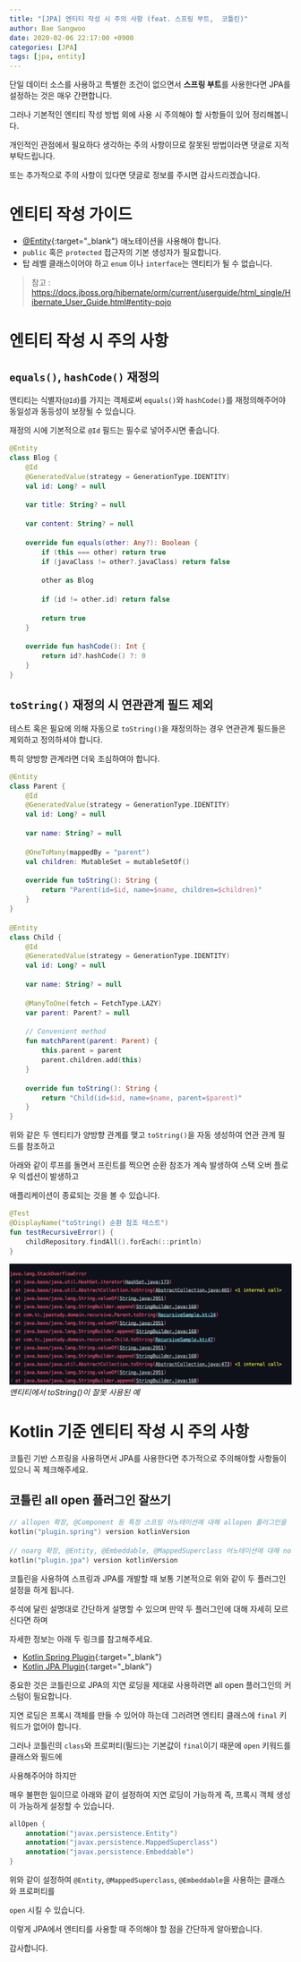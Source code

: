 ```yaml
---
title: "[JPA] 엔티티 작성 시 주의 사항 (feat. 스프링 부트,  코틀린)"
author: Bae Sangwoo
date: 2020-02-06 22:17:00 +0900
categories: [JPA]
tags: [jpa, entity]
---
```


단일 데이터 소스를 사용하고 특별한 조건이 없으면서 **스프링 부트**를 사용한다면 JPA를 설정하는 것은 매우 간편합니다.

그러나 기본적인 엔티티 작성 방법 외에 사용 시 주의해야 할 사항들이 있어 정리해봅니다.

개인적인 관점에서 필요하다 생각하는 주의 사항이므로 잘못된 방법이라면 댓글로 지적 부탁드립니다.

또는 추가적으로 주의 사항이 있다면 댓글로 정보를 주시면 감사드리겠습니다. 


# 엔티티 작성 가이드

- [@Entity](https://docs.oracle.com/javaee/7/api/javax/persistence/Entity.html){:target="_blank"} 애노테이션을 사용해야 합니다.
- `public` 혹은 `protected` 접근자의 기본 생성자가 필요합니다.
- 탑 레벨 클래스이어야 하고 `enum` 이나 `interface`는 엔티티가 될 수 없습니다.

> 참고 : https://docs.jboss.org/hibernate/orm/current/userguide/html_single/Hibernate_User_Guide.html#entity-pojo


# 엔티티 작성 시 주의 사항

## `equals()`, `hashCode()` 재정의

엔티티는 식별자(`@Id`)를 가지는 객체로써 `equals()`와 `hashCode()`를 재정의해주어야 동일성과 동등성이 보장될 수 있습니다.

재정의 시에 기본적으로 `@Id` 필드는 필수로 넣어주시면 좋습니다.

```kotlin
@Entity
class Blog {
    @Id
    @GeneratedValue(strategy = GenerationType.IDENTITY)
    val id: Long? = null

    var title: String? = null

    var content: String? = null

    override fun equals(other: Any?): Boolean {
        if (this === other) return true
        if (javaClass != other?.javaClass) return false

        other as Blog

        if (id != other.id) return false

        return true
    }

    override fun hashCode(): Int {
        return id?.hashCode() ?: 0
    }
}
```

## `toString()` 재정의 시 연관관계 필드 제외

테스트 혹은 필요에 의해 자동으로 `toString()`을 재정의하는 경우 연관관계 필드들은 제외하고 정의하셔야 합니다.

특히 양방향 관계라면 더욱 조심하여야 합니다.

```kotlin
@Entity
class Parent {
    @Id
    @GeneratedValue(strategy = GenerationType.IDENTITY)
    val id: Long? = null

    var name: String? = null

    @OneToMany(mappedBy = "parent")
    val children: MutableSet = mutableSetOf()

    override fun toString(): String {
        return "Parent(id=$id, name=$name, children=$children)"
    }
}

@Entity
class Child {
    @Id
    @GeneratedValue(strategy = GenerationType.IDENTITY)
    val id: Long? = null

    var name: String? = null

    @ManyToOne(fetch = FetchType.LAZY)
    var parent: Parent? = null

    // Convenient method
    fun matchParent(parent: Parent) {
        this.parent = parent
        parent.children.add(this)
    }

    override fun toString(): String {
        return "Child(id=$id, name=$name, parent=$parent)"
    }
}
```

위와 같은 두 엔티티가 양방향 관계를 맺고 `toString()`을 자동 생성하여 연관 관계 필드를 참조하고 

아래와 같이 루프를 돌면서 프린트를 찍으면 순환 참조가 계속 발생하여 스택 오버 플로우 익셉션이 발생하고 

애플리케이션이 종료되는 것을 볼 수 있습니다.

```kotlin
@Test
@DisplayName("toString() 순환 참조 테스트")
fun testRecursiveError() {
    childRepository.findAll().forEach(::println)
}
```

![](/assets/img/posts/2020-02-06-jpa-entity/recursive-error.png)
*엔티티에서 toString()이 잘못 사용된 예*


# Kotlin 기준 엔티티 작성 시 주의 사항

코틀린 기반 스프링을 사용하면서 JPA를 사용한다면 추가적으로 주의해야할 사항들이 있으니 꼭 체크해주세요.
 
## 코틀린 all open 플러그인 잘쓰기

```kotlin
// allopen 확장, @Component 등 특정 스프링 어노테이션에 대해 allopen 플러그인을 적용.
kotlin("plugin.spring") version kotlinVersion

// noarg 확장, @Entity, @Embeddable, @MappedSuperclass 어노테이션에 대해 noarg 플러그인 적용.
kotlin("plugin.jpa") version kotlinVersion
```

코틀린을 사용하여 스프링과 JPA를 개발할 때 보통 기본적으로 위와 같이 두 플러그인 설정을 하게 됩니다. 

주석에 달린 설명대로 간단하게 설명할 수 있으며 만약 두 플러그인에 대해 자세히 모르신다면 하며 

자세한 정보는 아래 두 링크를 참고해주세요.

- [Kotlin Spring Plugin](https://kotlinlang.org/docs/reference/compiler-plugins.html#spring-support){:target="_blank"}
- [Kotlin JPA Plugin](https://kotlinlang.org/docs/reference/compiler-plugins.html#jpa-support){:target="_blank"}

중요한 것은 코틀린으로 JPA의 지연 로딩을 제대로 사용하려면 all open 플러그인의 커스텀이 필요합니다. 

지연 로딩은 프록시 객체를 만들 수 있어야 하는데 그러려면 엔티티 클래스에 `final` 키워드가 없어야 합니다.

그러나 코틀린의 `class`와 프로퍼티(필드)는 기본값이 `final`이기 때문에 `open` 키워드를 클래스와 필드에 

사용해주어야 하지만 

매우 불편한 일이므로 아래와 같이 설정하여 지연 로딩이 가능하게 즉, 프록시 객체 생성이 가능하게 설정할 수 있습니다.

```kotlin
allOpen {
    annotation("javax.persistence.Entity")
    annotation("javax.persistence.MappedSuperclass")
    annotation("javax.persistence.Embeddable")
}
```

위와 같이 설정하여 `@Entity`, `@MappedSuperclass`, `@Embeddable`을 사용하는 클래스와 프로퍼티를 

`open` 시킬 수 있습니다.

이렇게 JPA에서 엔티티를 사용할 때 주의해야 할 점을 간단하게 알아봤습니다.

감사합니다.
